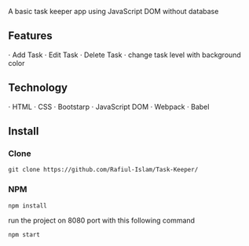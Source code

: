 A basic task keeper app using JavaScript DOM without database

## Features
 ⋅ Add Task
 ⋅ Edit Task
 ⋅ Delete Task
 ⋅ change task level with background color
 
## Technology
 ⋅ HTML
 ⋅ CSS
 ⋅ Bootstarp
 ⋅ JavaScript DOM
 ⋅ Webpack
 ⋅ Babel
 
 ## Install
 
 ### Clone
```
git clone https://github.com/Rafiul-Islam/Task-Keeper/
```
 
 ### NPM
 ```
 npm install
 ```
 
 run the project on 8080 port with this following command
 
 ```
 npm start
 ```
 
